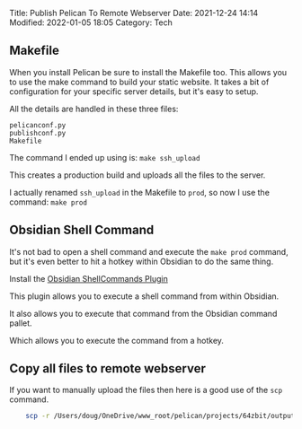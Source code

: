 Title: Publish Pelican To Remote Webserver
Date: 2021-12-24 14:14
Modified: 2022-01-05 18:05
Category: Tech

## Makefile
When you install Pelican be sure to install the Makefile too. This allows you to use the make command to build your static website. It takes a bit of configuration for your specific server details, but it's easy to setup.

All the details are handled in these three files:

```shell
pelicanconf.py
publishconf.py
Makefile
```

The command I ended up using is: `make ssh_upload`

This creates a production build and uploads all the files to the server.

I actually renamed `ssh_upload` in the Makefile to `prod`, so now I use the command: `make prod`

## Obsidian Shell Command

It's not bad to open a shell command and execute the `make prod` command, but it's even better to hit a hotkey within Obsidian to do the same thing.

Install the [Obsidian ShellCommands Plugin](https://github.com/Taitava/obsidian-shellcommands)

This plugin allows you to execute a shell command from within Obsidian.

It also allows you to execute that command from the Obsidian command pallet.

Which allows you to execute the command from a hotkey.

## Copy all files to remote webserver

If you want to manually upload the files then here is a good use of the `scp` command.

```bash
	scp -r /Users/doug/OneDrive/www_root/pelican/projects/64zbit/output/* user@64zbit.com:/home/pi/dev_volumes/public_html/apache/new/
```
